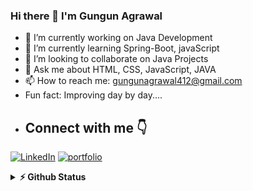 ### Hi there 👋 I'm Gungun Agrawal

- 🔭 I’m currently working on Java Development
- 🌱 I’m currently learning Spring-Boot, javaScript
- 👯 I’m looking to collaborate on Java Projects
- 💬 Ask me about HTML, CSS, JavaScript, JAVA
- 📫 How to reach me: gungunagrawal412@gmail.com
-  Fun fact: Improving day by day....
-  ## Connect with me 👇
<p float="left">
    <a href="https://www.linkedin.com/in/gungun-agrawal-6451362a9/" title="Direct to LinkedIn" target="_blank">
    <img src="https://img.shields.io/badge/LinkedIn-0077B5?style=for-the-badge&logo=linkedin&logoColor=white" alt="LinkedIn" /></a>
    <a href= "https://www.hackerrank.com/profile/agrawalgungun859" title="Direct to Hacker Rank" target="_blank">
    <img src="https://img.shields.io/badge/Hackerrank-8B89CC?style=for-the-badge&logo=hackerrank&logoColor=gr" alt="portfolio" /></a>
  </p>
   <details>
  <summary><b>⚡ Github Status </b></summary>
<img height="118em" src="https://github-readme-stats.vercel.app/api?username=Gungundev1&theme=midnight-purple&show_icons=true&hide_border=true&count_private=true" alt="Gungandev" />
<img height="118em" src="https://github-readme-stats.vercel.app/api/top-langs/?username=Gungundev1&theme=midnight-purple&show_icons=true&hide_border=true&layout=compact" alt="Gungandev"/>
<img height="118em" src="https://github-readme-streak-stats.herokuapp.com/?user=gungundev1&theme=midnight-purple&hide_border=true"/>
   </details>

